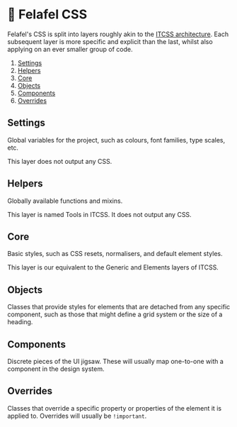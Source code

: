 # 🧆 Felafel CSS

Felafel's CSS is split into layers roughly akin to the [ITCSS architecture](https://www.xfive.co/blog/itcss-scalable-maintainable-css-architecture/). Each subsequent layer is more specific and explicit than the last, whilst also applying on an ever smaller group of code.

1. [Settings](#settings)
1. [Helpers](#helpers)
1. [Core](#core)
1. [Objects](#objects)
1. [Components](#components)
1. [Overrides](#overrides)

## Settings

Global variables for the project, such as colours, font families, type scales, etc.

This layer does not output any CSS.

## Helpers

Globally available functions and mixins.

This layer is named Tools in ITCSS. It does not output any CSS.

## Core

Basic styles, such as CSS resets, normalisers, and default element styles.

This layer is our equivalent to the Generic and Elements layers of ITCSS.

## Objects

Classes that provide styles for elements that are detached from any specific component, such as those that might define a grid system or the size of a heading.

## Components

Discrete pieces of the UI jigsaw. These will usually map one-to-one with a component in the design system.

## Overrides

Classes that override a specific property or properties of the element it is applied to. Overrides will usually be `!important`.
